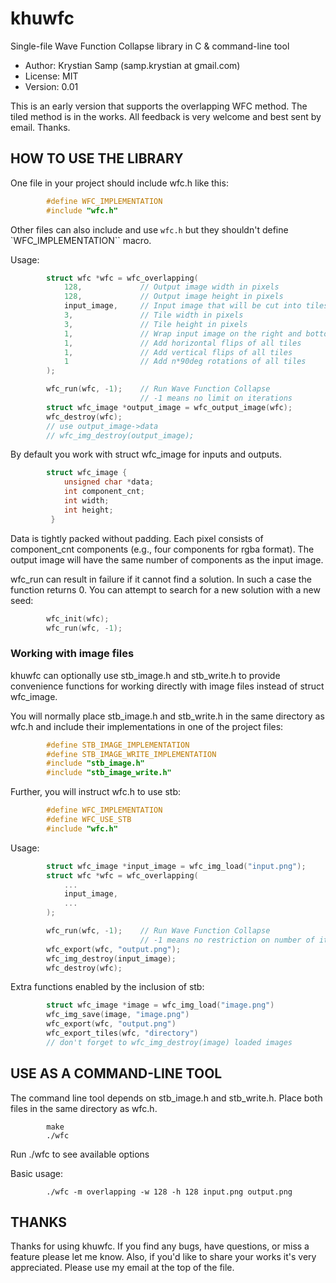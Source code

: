 # khuwfc

Single-file Wave Function Collapse library in C & command-line tool

- Author: Krystian Samp (samp.krystian at gmail.com)
- License: MIT
- Version: 0.01

This is an early version that supports the overlapping WFC method.
The tiled method is in the works. All feedback is very welcome and
best sent by email. Thanks.

## HOW TO USE THE LIBRARY

One file in your project should include wfc.h like this:

```c
        #define WFC_IMPLEMENTATION
        #include "wfc.h"
```

Other files can also include and use `wfc.h` but they shouldn't define
`WFC_IMPLEMENTATION`` macro.

Usage:

```c
        struct wfc *wfc = wfc_overlapping(
            128,             // Output image width in pixels
            128,             // Output image height in pixels
            input_image,     // Input image that will be cut into tiles
            3,               // Tile width in pixels
            3,               // Tile height in pixels
            1,               // Wrap input image on the right and bottom
            1,               // Add horizontal flips of all tiles
            1,               // Add vertical flips of all tiles
            1                // Add n*90deg rotations of all tiles
        );

        wfc_run(wfc, -1);    // Run Wave Function Collapse
                             // -1 means no limit on iterations
        struct wfc_image *output_image = wfc_output_image(wfc);
        wfc_destroy(wfc);
        // use output_image->data
        // wfc_img_destroy(output_image);
```

By default you work with struct wfc_image for inputs and outputs.

```c
        struct wfc_image {
            unsigned char *data;
            int component_cnt;
            int width;
            int height;
         }
```

Data is tightly packed without padding. Each pixel consists of
component_cnt components (e.g., four components for rgba format).
The output image will have the same number of components as the input
image.

wfc_run can result in failure if it cannot find a solution. In such
a case the function returns 0. You can attempt to search for a new
solution with a new seed:

```c
        wfc_init(wfc);
        wfc_run(wfc, -1);
```

### Working with image files

khuwfc can optionally use stb_image.h and stb_write.h to provide
convenience functions for working directly with image files instead
of struct wfc_image.

You will normally place stb_image.h and stb_write.h in the same
directory as wfc.h and include their implementations in one of the
project files:

```c
        #define STB_IMAGE_IMPLEMENTATION
        #define STB_IMAGE_WRITE_IMPLEMENTATION
        #include "stb_image.h"
        #include "stb_image_write.h"
```

Further, you will instruct wfc.h to use stb:

```c
        #define WFC_IMPLEMENTATION
        #define WFC_USE_STB
        #include "wfc.h"
```

Usage:

```c
        struct wfc_image *input_image = wfc_img_load("input.png");
        struct wfc *wfc = wfc_overlapping(
            ...
            input_image,
            ...
        );

        wfc_run(wfc, -1);    // Run Wave Function Collapse
                             // -1 means no restriction on number of iterations
        wfc_export(wfc, "output.png");
        wfc_img_destroy(input_image);
        wfc_destroy(wfc);
```

Extra functions enabled by the inclusion of stb:

```c
        struct wfc_image *image = wfc_img_load("image.png")
        wfc_img_save(image, "image.png")
        wfc_export(wfc, "output.png")
        wfc_export_tiles(wfc, "directory")
        // don't forget to wfc_img_destroy(image) loaded images
```

## USE AS A COMMAND-LINE TOOL

The command line tool depends on stb_image.h and stb_write.h.
Place both files in the same directory as wfc.h.

```
        make
        ./wfc
```

Run ./wfc to see available options


Basic usage:

```
        ./wfc -m overlapping -w 128 -h 128 input.png output.png
```

## THANKS

Thanks for using khuwfc. If you find any bugs, have questions, or miss
a feature please let me know. Also, if you'd like to share your works
it's very appreciated. Please use my email at the top of the file.

